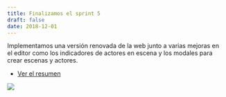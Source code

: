 ```yaml
---
title: Finalizamos el sprint 5
draft: false
date: 2018-12-01
---
```


Implementamos una versión renovada de la web junto a varias mejoras en el editor como los indicadores de actores en escena y los modales para crear escenas y actores.

- [Ver el resumen](http://foro.pilas-engine.com.ar/t/resumen-del-sprint-05/1592)

![](/noticias/sprint-05.png)
